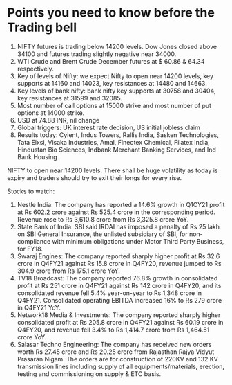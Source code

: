 # Points you need to know before the Trading bell

1. NIFTY futures is trading below 14200 levels. Dow Jones closed above 34100 and futures trading slightly negative near 34000.
2. WTI Crude and Brent Crude December futures at $ 60.86 & 64.34 respectively.
3. Key of levels of Nifty: we expect Nifty to open near 14200 levels, key supports at 14160 and 14023, key resistances at 14480 and 14663.
4. Key levels of bank nifty: bank nifty key supports at 30758 and 30404, key resistances at 31599 and 32085.
5. Most number of call options at 15000 strike and most number of put options at 14000 strike.
6. USD at 74.88 INR, nil change
7. Global triggers: UK interest rate decision, US initial jobless claim
8. Results today: Cyient, Indus Towers, Rallis India, Sasken Technologies, Tata Elxsi, Visaka Industries, Amal, Fineotex Chemical, Filatex India, Hindustan Bio Sciences, Indbank Merchant Banking Services, and Ind Bank Housing

NIFTY to open near 14200 levels. There shall be huge volatility as today is expiry and traders should try to exit their longs for every rise.

Stocks to watch:
1. Nestle India: The company has reported a 14.6% growth in Q1CY21 profit at Rs 602.2 crore against Rs 525.4 crore in the corresponding period. Revenue rose to Rs 3,610.8 crore from Rs 3,325.8 crore YoY.
2. State Bank of India: SBI said IRDAI has imposed a penalty of Rs 25 lakh on SBI General Insurance, the unlisted subsidiary of SBI, for non-compliance with minimum obligations under Motor Third Party Business, for FY18.
3. Swaraj Engines: The company reported sharply higher profit at Rs 32.6 crore in Q4FY21 against Rs 15.8 crore in Q4FY20, revenue jumped to Rs 304.9 crore from Rs 175.1 crore YoY.
4. TV18 Broadcast: The company reported 76.8% growth in consolidated profit at Rs 251 crore in Q4FY21 against Rs 142 crore in Q4FY20, and its consolidated revenue fell 5.4% year-on-year to Rs 1,348 crore in Q4FY21. Consolidated operating EBITDA increased 16% to Rs 279 crore in Q4FY21 YoY.
5. Network18 Media & Investments: The company reported sharply higher consolidated profit at Rs 205.8 crore in Q4FY21 against Rs 60.19 crore in Q4FY20, and revenue fell 3.4% to Rs 1,414.7 crore from Rs 1,464.51 crore YoY.
6. Salasar Techno Engineering: The company has received new orders worth Rs 27.45 crore and Rs 20.25 crore from Rajasthan Rajya Vidyut Prasaran Nigam. The orders are for construction of 220KV and 132 KV transmission lines including supply of all equipments/materials, erection, testing and commissioning on supply & ETC basis.
